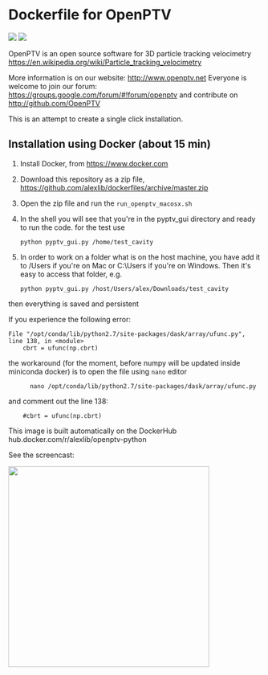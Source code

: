 # Dockerfile for OpenPTV

[![](https://images.microbadger.com/badges/image/alexlib/openptv-python.svg)](https://microbadger.com/images/alexlib/openptv-python "Get your own image badge on microbadger.com")
[![](https://images.microbadger.com/badges/version/alexlib/openptv-python.svg)](https://microbadger.com/images/alexlib/openptv-python "Get your own version badge on microbadger.com")


OpenPTV is an open source software for 3D particle tracking velocimetry https://en.wikipedia.org/wiki/Particle_tracking_velocimetry

More information is on our website:  http://www.openptv.net Everyone is welcome to join our forum: https://groups.google.com/forum/#!forum/openptv and contribute on http://github.com/OpenPTV

This is an attempt to create a single click installation. 

## Installation using Docker (about 15 min)
1. Install Docker, from https://www.docker.com 
2. Download this repository as a zip file, https://github.com/alexlib/dockerfiles/archive/master.zip
3. Open the zip file and run the `run_openptv_macosx.sh`
4. In the shell you will see that you're in the pyptv_gui directory and ready to run the code. for the test use  

      `python pyptv_gui.py /home/test_cavity`
      
5. In order to work on a folder what is on the host machine, you have add it to /Users if you're on Mac or C:\Users if you're on Windows. Then it's easy to access that folder, e.g.   

    `python pyptv_gui.py /host/Users/alex/Downloads/test_cavity`
    
then everything is saved and persistent

If you experience the following error:
```
File "/opt/conda/lib/python2.7/site-packages/dask/array/ufunc.py", line 138, in <module>
    cbrt = ufunc(np.cbrt)
```
the workaround (for the moment, before numpy will be updated inside miniconda docker) is to open the file using `nano` editor
``` 
      nano /opt/conda/lib/python2.7/site-packages/dask/array/ufunc.py
```
and comment out the line 138:
```
    #cbrt = ufunc(np.cbrt)
 ```

This image is built automatically on the DockerHub hub.docker.com/r/alexlib/openptv-python

See the screencast:

<img src="https://github.com/alexlib/gifs/blob/master/screencast_dockerfile.gif" width="400" />


